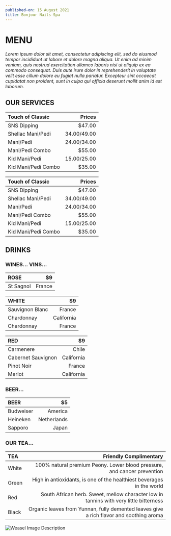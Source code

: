 ```yaml
---
published-on: 15 August 2021
title: Bonjour Nails-Spa
---
```


# MENU

*Lorem ipsum dolor sit amet, consectetur adipiscing elit, sed do eiusmod tempor incididunt ut labore et dolore magna aliqua. Ut enim ad minim veniam, quis nostrud exercitation ullamco laboris nisi ut aliquip ex ea commodo consequat. Duis aute irure dolor in reprehenderit in voluptate velit esse cillum dolore eu fugiat nulla pariatur. Excepteur sint occaecat cupidatat non proident, sunt in culpa qui officia deserunt mollit anim id est laborum.*


## OUR SERVICES

| Touch of Classic  |                                                                 Prices|
|:------------------|----------------------------------------------------------------------:|
| SNS Dipping       |                                                                 $47.00|
| Shellac Mani/Pedi |                                                          $34.00/$49.00|
| Mani/Pedi         |                                                          $24.00/$34.00|
| Mani/Pedi Combo   |                                                                 $55.00|
| Kid Mani/Pedi     |                                                          $15.00/$25.00|
| Kid Mani/Pedi Combo|                                                                $35.00|

| Touch of Classic  |                                                                 Prices|
|:------------------|----------------------------------------------------------------------:|
| SNS Dipping       |                                                                 $47.00|
| Shellac Mani/Pedi |                                                          $34.00/$49.00|
| Mani/Pedi         |                                                          $24.00/$34.00|
| Mani/Pedi Combo   |                                                                 $55.00|
| Kid Mani/Pedi     |                                                          $15.00/$25.00|
| Kid Mani/Pedi Combo|                                                                $35.00|

## DRINKS
### WINES... VINS...

| ROSE              |                                                                     $9|
|:------------------|----------------------------------------------------------------------:|
| St Sagnol         |                                                                 France|

| WHITE             |                                                                     $9|
|:------------------|----------------------------------------------------------------------:|
| Sauvignon Blanc   |                                                                 France|
| Chardonnay        |                                                             California|
| Chardonnay        |                                                                 France|

| RED               |                                                                     $9|
|:------------------|----------------------------------------------------------------------:|
| Carmenere         |                                                                  Chile|
| Cabernet Sauvignon|                                                             California|
| Pinot Noir        |                                                                 France|
| Merlot            |                                                             California|

### BEER... 

| BEER              |                                                                     $5|
|:------------------|----------------------------------------------------------------------:|
| Budweiser         |                                                                America|
| Heineken          |                                                            Netherlands|
| Sapporo           |                                                                  Japan|

### OUR TEA...

| TEA               |                                                 Friendly Complimentary|
|:------------------|----------------------------------------------------------------------:|
| White             |100% natural premium Peony. Lower blood pressure, and cancer prevention|                                                                     |
| Green             |High in antioxidants, is one of the healthiest beverages in the world  |
| Red               |South African herb. Sweet, mellow character low in tannins with very little bitterness|
| Black             |Organic leaves from Yunnan, fully demented leaves give a rich flavor and soothing aroma|

![Weasel Image Description](https://www.thewrap.com/wp-content/uploads/2021/08/you-can-see-weasel-penis-in-the-suicide-squad.jpg "The Weasel")
